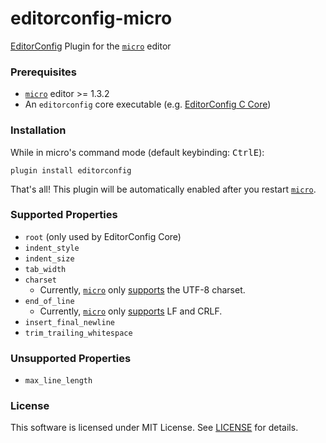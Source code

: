 # editorconfig-micro

[EditorConfig] Plugin for the [`micro`] editor


### Prerequisites

* [`micro`] editor >= 1.3.2
* An `editorconfig` core executable (e.g. [EditorConfig C Core])


### Installation

While in micro's command mode (default keybinding: <kbd>CtrlE</kbd>):

`plugin install editorconfig`

That's all! This plugin will be automatically enabled after you restart [`micro`].


### Supported Properties

* `root` (only used by EditorConfig Core)
* `indent_style`
* `indent_size`
* `tab_width`
* `charset`
  * Currently, [`micro`] only [supports][EditorConfig Options] the UTF-8 charset.
* `end_of_line`
  * Currently, [`micro`] only [supports][EditorConfig Options] LF and CRLF.
* `insert_final_newline`
* `trim_trailing_whitespace`


### Unsupported Properties

* `max_line_length`


### License

This software is licensed under MIT License.
See [LICENSE](LICENSE) for details.

[`micro`]: https://micro-editor.github.io
[EditorConfig]: http://editorconfig.org
[EditorConfig Options]: https://github.com/zyedidia/micro/blob/master/runtime/help/options.md
[EditorConfig C Core]: https://github.com/editorconfig/editorconfig-core-c
